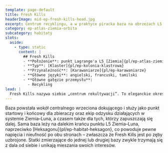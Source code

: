 ```yaml
---
template: page-default
title: Fresh Kills
headerImage: mid-ep-fresh-kills-head.jpg
excerpt: Centrum recyklingu, a w praktyce piracka baza na obrzeżach L5 Ziemia-Luna.
category: ep-atlas-ziemia-orbita
subcategory: habitaty
slots:
  aside:
    - type: static
      content: |
        ## Fresh Kills
        - **Położenie**: punkt Lagrange'a L5 [Ziemia]{pl/ep-atlas-ziemia-orbita}-[Luna]{pl/ep-atlas-luna}
        - **Typ**: [Klaster]{pl/ep-kolonia-klastrowa}
        - **Przynależność**: [Karawaniarze]{pl/ep-karawaniarze}
        - **Główne języki**: angielski, francuski, tamilski
        - **Główne gałęzie przemysłu**: 
          - Recykling
lead: |
  Fresh Kills nazywa siebie „centrum rekultywacji”. To eleganckie określenie na bazę złomiarzy, co z kolei jest eufemizmem dla „twierdzy [piratów]{pl/ep-piraci}”. I to wcale niemałej – co najmniej kilka tysięcy transludzi faktycznie nazywa to siedlisko występku swoim domem. 
---
```

Baza powstała wokół centralnego wrzeciona dokującego i służy jako punkt startowy i końcowy dla zbieraczy oraz ekip odzysku działających w systemie Ziemia–Luna, a czasem także dla tych, którzy zapuszczają się dalej. Sama baza leży na dalekim krańcu punktu L5 Ziemia–Luna, naprzeciwko [Heksagonu]{pl/ep-habitat-heksagon}, co powoduje pewne napięcia i nieufność po obu stronach – zwłaszcza że Fresh Kills jest po zęby uzbrojone. Statki zmierzające do jednej lub drugiej bazy zwykle trzymają się z dala od siebie i unikają mieszania swoich interesów.
